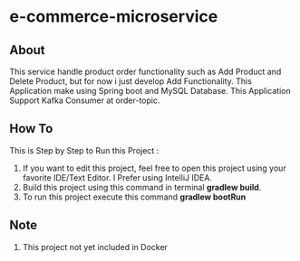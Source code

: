 # e-commerce-microservice

## About
This service handle product order functionality such as Add Product and Delete Product, but for now i just develop Add Functionality.
This Application make using Spring boot and MySQL Database. This Application Support Kafka Consumer at order-topic.

## How To 
This is Step by Step to Run this Project :
1. If you want to edit this project, feel free to open this project using your favorite IDE/Text Editor. I Prefer using IntelliJ IDEA.
2. Build this project using this command in terminal **gradlew build**.
3. To run this project execute this command **gradlew bootRun**

## Note
1. This project not yet included in Docker